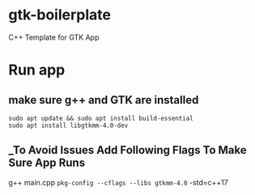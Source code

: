 # gtk-boilerplate
C++ Template for GTK App

# Run app

## make sure g++ and GTK are installed  
`sudo apt update && sudo apt install build-essential`  
`sudo apt install libgtkmm-4.0-dev`  
## _To Avoid Issues Add Following Flags To Make Sure App Runs  
g++ main.cpp `pkg-config --cflags --libs gtkmm-4.0` -std=c++17  
